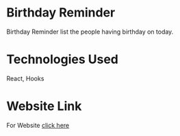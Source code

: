 # Birthday Reminder

Birthday Reminder list the people having birthday on today.

# Technologies Used

React, Hooks

# Website Link

 For Website [click here](https://birthdayreminder2.netlify.app)



